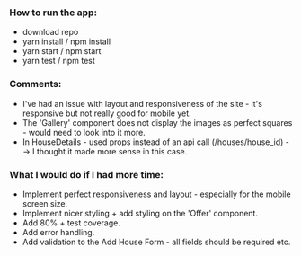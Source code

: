 ### How to run the app:
* download repo
* yarn install / npm install
* yarn start / npm start
* yarn test / npm test

### Comments:
* I've had an issue with layout and responsiveness of the site - it's responsive but not really good for mobile yet.
* The 'Gallery' component does not display the images as perfect squares - would need to look into it more.
* In HouseDetails - used props instead of an api call (/houses/house_id) --> I thought it made more sense in this case.

### What I would do if I had more time:
* Implement perfect responsiveness and layout - especially for the mobile screen size.
* Implement nicer styling + add styling on the 'Offer' component.
* Add 80% + test coverage.
* Add error handling.
* Add validation to the Add House Form - all fields should be required etc.